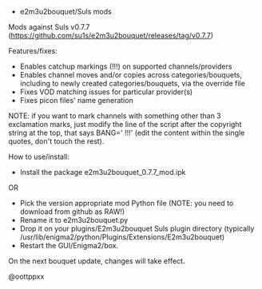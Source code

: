 * e2m3u2bouquet/Suls mods

Mods against Suls v0.7.7 (https://github.com/su1s/e2m3u2bouquet/releases/tag/v0.7.7)

Features/fixes:

* Enables catchup markings (!!!) on supported channels/providers
* Enables channel moves and/or copies across categories/bouquets,
including to newly created categories/bouquets, via the override file
* Fixes VOD matching issues for particular provider(s)
* Fixes picon files' name generation

NOTE: if you want to mark channels with something other than 3
exclamation marks, just modify the line of the script after the
copyright string at the top, that says BANG=' !!!' (edit the
content within the single quotes, don't touch the rest).

How to use/install:

* Install the package e2m3u2bouquet_0.7.7_mod.ipk

OR

* Pick the version appropriate mod Python file (NOTE: you need
to download from github as RAW!)
* Rename it to e2m3u2bouquet.py
* Drop it on your plugins/E2m3u2bouquet Suls plugin directory
(typically /usr/lib/enigma2/python/Plugins/Extensions/E2m3u2bouquet)
* Restart the GUI/Enigma2/box.

On the next bouquet update, changes will take effect.

@oottppxx
